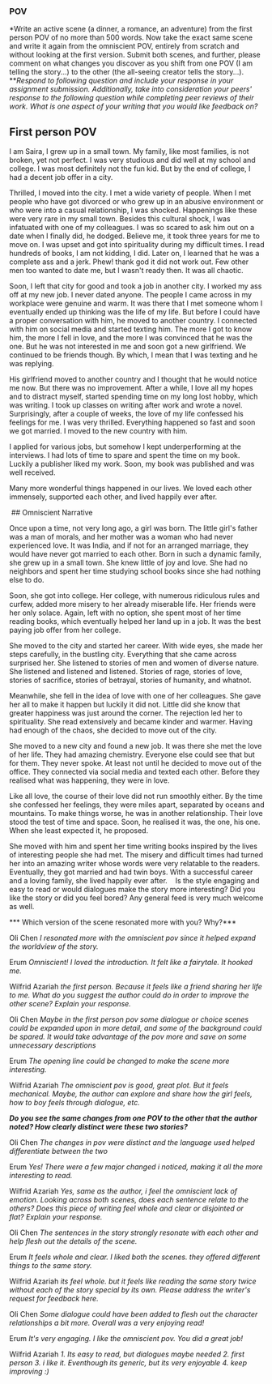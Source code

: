 ### POV

*Write an active scene (a dinner, a romance, an adventure) from the first person POV of no more than 500 words. Now take the exact same scene and write it again from the omniscient POV, entirely from scratch and without looking at the first version. Submit both scenes, and further, please comment on what changes you discover as you shift from one POV (I am telling the story...) to the other (the all-seeing creator tells the story...).
***Respond to following question and include your response in your assignment submission. Additionally, take into consideration your peers' response to the following question while completing peer reviews of their work.
What is one aspect of your writing that you would like feedback on?*

## First person POV 

 I am Saira, I grew up in a small town. My family, like most families, is not broken, yet not perfect. I was very studious and did well at my school and college. I was most definitely not the fun kid. But by the end of college, I had a decent job offer in a city.

Thrilled, I moved into the city. I met a wide variety of people. When I met people who have got divorced or who grew up in an abusive environment or who were into a casual relationship, I was shocked. Happenings like these were very rare in my small town. Besides this cultural shock, I was infatuated with one of my colleagues. I was so scared to ask him out on a date when I finally did, he dodged. Believe me, it took three years for me to move on. I was upset and got into spirituality during my difficult times. I read hundreds of books, I am not kidding, I did. Later on, I learned that he was a complete ass and a jerk. Phew! thank god it did not work out. Few other men too wanted to date me, but I wasn't ready then. It was all chaotic. 

Soon, I left that city for good and took a job in another city. I worked my ass off at my new job. I never dated anyone. The people I came across in my workplace were genuine and warm. It was there that I met someone whom I eventually ended up thinking was the life of my life. But before I could have a proper conversation with him, he moved to another country. I connected with him on social media and started texting him. The more I got to know him, the more I fell in love, and the more I was convinced that he was the one. But he was not interested in me and soon got a new girlfriend. We continued to be friends though. By which, I mean that I was texting and he was replying.

His girlfriend moved to another country and I thought that he would notice me now. But there was no improvement. After a while, I love all my hopes and to distract myself, started spending time on my long lost hobby, which was writing. I took up classes on writing after work and wrote a novel. Surprisingly, after a couple of weeks, the love of my life confessed his feelings for me. I was very thrilled. Everything happened so fast and soon we got married. I moved to the new country with him. 

I applied for various jobs, but somehow I kept underperforming at the interviews. I had lots of time to spare and spent the time on my book. Luckily a publisher liked my work. Soon, my book was published and was well received. 

Many more wonderful things happened in our lives. We loved each other immensely, supported each other, and lived happily ever after.

 ## Omniscient Narrative

Once upon a time, not very long ago, a girl was born. The little girl's father was a man of morals, and her mother was a woman who had never experienced love. It was India, and if not for an arranged marriage, they would have never got married to each other. Born in such a dynamic family, she grew up in a small town. She knew little of joy and love. She had no neighbors and spent her time studying school books since she had nothing else to do.

Soon, she got into college. Her college, with numerous ridiculous rules and curfew, added more misery to her already miserable life. Her friends were her only solace. Again, left with no option, she spent most of her time reading books, which eventually helped her land up in a job. It was the best paying job offer from her college.

She moved to the city and started her career. With wide eyes, she made her steps carefully, in the bustling city. Everything that she came across surprised her. She listened to stories of men and women of diverse nature. She listened and listened and listened. Stories of rage, stories of love, stories of sacrifice, stories of betrayal, stories of humanity, and whatnot.

Meanwhile, she fell in the idea of love with one of her colleagues. She gave her all to make it happen but luckily it did not. Little did she know that greater happiness was just around the corner. The rejection led her to spirituality. She read extensively and became kinder and warmer. Having had enough of the chaos, she decided to move out of the city.

She moved to a new city and found a new job. It was there she met the love of her life. They had amazing chemistry. Everyone else could see that but for them. They never spoke. At least not until he decided to move out of the office. They connected via social media and texted each other. Before they realised what was happening, they were in love.

Like all love, the course of their love did not run smoothly either. By the time she confessed her feelings, they were miles apart, separated by oceans and mountains. To make things worse, he was in another relationship. Their love stood the test of time and space. Soon, he realised it was, the one, his one. When she least expected it, he proposed.

She moved with him and spent her time writing books inspired by the lives of interesting people she had met. The misery and difficult times had turned her into an amazing writer whose words were very relatable to the readers. Eventually, they got married and had twin boys. With a successful career and a loving family, she lived happily ever after.    Is the style engaging and easy to read or would dialogues make the story more interesting? Did you like the story or did you feel bored? Any general feed is very much welcome as well.


*** Which version of the scene resonated more with you? Why?***

Oli Chen
*I resonated more with the omniscient pov since it helped expand the worldview of the story.*

Erum
*Omniscient! I loved the introduction. It felt like a fairytale. It hooked me.*

Wilfrid Azariah
*the first person. Because it feels like a friend sharing her life to me.
What do you suggest the author could do in order to improve the other scene? Explain your response.*

Oli Chen
*Maybe in the first person pov some dialogue or choice scenes could be expanded upon in more detail, and some of the background could be spared. It would take advantage of the pov more and save on some unnecessary descriptions*

Erum
*The opening line could be changed to make the scene more interesting.*

Wilfrid Azariah
*The omniscient pov is good, great plot. But it feels mechanical. Maybe, the author can explore and share how the girl feels, how to boy feels through dialogue, etc.*


***Do you see the same changes from one POV to the other that the author noted? How clearly distinct were these two stories?***

Oli Chen
*The changes in pov were distinct and the language used helped differentiate between the two*

Erum
*Yes! There were a few major changed i noticed, making it all the more interesting to read.*

Wilfrid Azariah
*Yes, same as the author, i feel the omniscient lack of emotion.
Looking across both scenes, does each sentence relate to the others? Does this piece of writing feel whole and clear or disjointed or flat? Explain your response.*

Oli Chen
*The sentences in the story strongly resonate with each other and help flesh out the details of the scene.*

Erum
*It feels whole and clear. I liked both the scenes. they offered different things to the same story.*

Wilfrid Azariah
*its feel whole. but it feels like reading the same story twice without each of the story special by its own.
Please address the writer's request for feedback here.*

Oli Chen
*Some dialogue could have been added to flesh out the character relationships a bit more. Overall was a very enjoying read!*

Erum
*It's very engaging. I like the omniscient pov. You did a great job!*

Wilfrid Azariah
*1. Its easy to read, but dialogues maybe needed 
2. first person 
3. i like it. Eventhough its generic, but its very enjoyable 
4. keep improving :)*